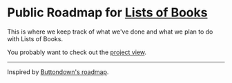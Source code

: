 # Public Roadmap for [Lists of Books](https://listsofbooks.com)

This is where we keep track of what we've done and what we plan to do with Lists of Books.

You probably want to check out the [project view](https://github.com/orgs/piepworks/projects/2/views/1).

---

Inspired by [Buttondown's roadmap](https://github.com/buttondown-email/roadmap).
